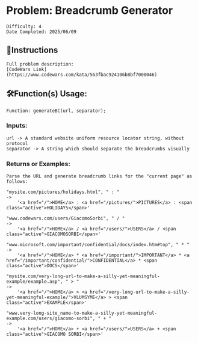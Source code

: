 # Problem: Breadcrumb Generator
	Difficulty: 4
	Date Completed: 2025/06/09

## 📜Instructions
	Full problem description:
	[CodeWars Link](https://www.codewars.com/kata/563fbac924106b8bf7000046)

## 🛠Function(s) Usage:
	Function: generateBC(url, separator);

### Inputs:
	url -> A standard website uniform resource locator string, without protocol
	separator -> A string which should separate the breadcrumbs visually

### Returns or Examples:
	Parse the URL and generate breadcrumb links for the "current page" as follows:

    "mysite.com/pictures/holidays.html", " : "
    ->
    	'<a href="/">HOME</a> : <a href="/pictures/">PICTURES</a> : <span class="active">HOLIDAYS</span>'

    "www.codewars.com/users/GiacomoSorbi", " / "
    ->
    	'<a href="/">HOME</a> / <a href="/users/">USERS</a> / <span class="active">GIACOMOSORBI</span>'

    "www.microsoft.com/important/confidential/docs/index.htm#top", " * "
    ->
    	'<a href="/">HOME</a> * <a href="/important/">IMPORTANT</a> * <a href="/important/confidential/">CONFIDENTIAL</a> * <span class="active">DOCS</span>'

    "mysite.com/very-long-url-to-make-a-silly-yet-meaningful-example/example.asp", " > "
    ->
    	'<a href="/">HOME</a> > <a href="/very-long-url-to-make-a-silly-yet-meaningful-example/">VLUMSYME</a> > <span class="active">EXAMPLE</span>'

    "www.very-long-site_name-to-make-a-silly-yet-meaningful-example.com/users/giacomo-sorbi", " + "
    ->
    	'<a href="/">HOME</a> + <a href="/users/">USERS</a> + <span class="active">GIACOMO SORBI</span>'

